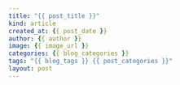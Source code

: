 ```yaml
---
title: "{{ post_title }}"
kind: article
created_at: {{ post_date }}
author: {{ author }}
image: {{ image_url }}
categories: {{ blog_categories }}
tags: "{{ blog_tags }} {{ post_categories }}"
layout: post
---
```

